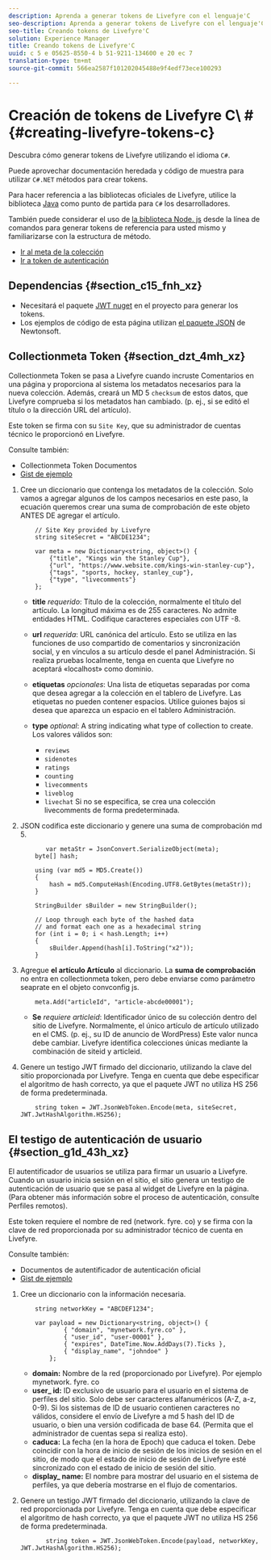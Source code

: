 ```yaml
---
description: Aprenda a generar tokens de Livefyre con el lenguaje'C
seo-description: Aprenda a generar tokens de Livefyre con el lenguaje'C
seo-title: Creando tokens de Livefyre'C
solution: Experience Manager
title: Creando tokens de Livefyre'C
uuid: c 5 e 05625-8550-4 b 51-9211-134600 e 20 ec 7
translation-type: tm+mt
source-git-commit: 566ea2587f101202045488e9f4edf73ece100293

---
```



# Creación de tokens de Livefyre C\ # {#creating-livefyre-tokens-c}

Descubra cómo generar tokens de Livefyre utilizando el idioma ``C#``.

Puede aprovechar documentación heredada y código de muestra para utilizar `C#.NET` métodos para crear tokens.

Para hacer referencia a las bibliotecas oficiales de Livefyre, utilice la biblioteca [Java](https://github.com/Livefyre/livefyre-java-utils) como punto de partida para `C#` los desarrolladores.

También puede considerar el uso de [la biblioteca Node. js](https://github.com/Livefyre/livefyre-nodejs-utils) desde la línea de comandos para generar tokens de referencia para usted mismo y familiarizarse con la estructura de método.

* [Ir al meta de la colección](https://gist.github.com/gibron/56cb9c7060bf4816c4c5#the-collectionMeta-token)
* [Ir a token de autenticación](https://gist.github.com/gibron/56cb9c7060bf4816c4c5#the-auth-token)

## Dependencias {#section_c15_fnh_xz}

* Necesitará el paquete [JWT nuget](https://www.nuget.org/packages/JWT) en el proyecto para generar los tokens.
* Los ejemplos de código de esta página utilizan [el paquete JSON](https://www.nuget.org/packages/newtonsoft.json/) de Newtonsoft.

## Collectionmeta Token {#section_dzt_4mh_xz}

Collectionmeta Token se pasa a Livefyre cuando incruste Comentarios en una página y proporciona al sistema los metadatos necesarios para la nueva colección. Además, creará un MD 5 `checksum` de estos datos, que Livefyre comprueba si los metadatos han cambiado. (p. ej., si se editó el título o la dirección URL del artículo).

Este token se firma con su `Site Key`, que su administrador de cuentas técnico le proporcionó en Livefyre.

Consulte también:

* Collectionmeta Token Documentos
* [Gist de ejemplo](https://gist.github.com/pcolombo/dbbea020618c521a2bd5)

1. Cree un diccionario que contenga los metadatos de la colección. Solo vamos a agregar algunos de los campos necesarios en este paso, la ecuación queremos crear una suma de comprobación de este objeto ANTES DE agregar el artículo.

   ```
       // Site Key provided by Livefyre 
       string siteSecret = "ABCDE1234"; 
   
       var meta = new Dictionary<string, object>() { 
           {"title", "Kings win the Stanley Cup"}, 
           {"url", "https://www.website.com/kings-win-stanley-cup"}, 
           {"tags", "sports, hockey, stanley_cup"}, 
           {"type", "livecomments"} 
       };
   ```

   * **title** *requerido*: Título de la colección, normalmente el título del artículo. La longitud máxima es de 255 caracteres. No admite entidades HTML. Codifique caracteres especiales con UTF -8.
   * **url** *requerida*: URL canónica del artículo. Esto se utiliza en las funciones de uso compartido de comentarios y sincronización social, y en vínculos a su artículo desde el panel Administración. Si realiza pruebas localmente, tenga en cuenta que Livefyre no aceptará «localhost» como dominio.
   * **etiquetas** *opcionales*: Una lista de etiquetas separadas por coma que desea agregar a la colección en el tablero de Livefyre. Las etiquetas no pueden contener espacios. Utilice guiones bajos si desea que aparezca un espacio en el tablero Administración.
   * **type** *optional*:  A string indicating what type of collection to create. Los valores válidos son:

      * `reviews`
      * `sidenotes`
      * `ratings`
      * `counting`
      * `livecomments`
      * `liveblog`
      * `livechat`
      Si no se especifica, se crea una colección livecomments de forma predeterminada.


1. JSON codifica este diccionario y genere una suma de comprobación md 5.

   ```
          var metaStr = JsonConvert.SerializeObject(meta); 
       byte[] hash; 
   
       using (var md5 = MD5.Create()) 
       { 
           hash = md5.ComputeHash(Encoding.UTF8.GetBytes(metaStr)); 
       } 
   
       StringBuilder sBuilder = new StringBuilder(); 
   
       // Loop through each byte of the hashed data  
       // and format each one as a hexadecimal string  
       for (int i = 0; i < hash.Length; i++) 
       { 
           sBuilder.Append(hash[i].ToString("x2")); 
       } 
   ```

1. Agregue **el artículo Artículo** al diccionario. La **suma de comprobación** no entra en collectionmeta token, pero debe enviarse como parámetro seaprate en el objeto convconfig js.

   ```
       meta.Add("articleId", "article-abcde00001"); 
   ```

   * **Se** *requiere articleid*: Identificador único de su colección dentro del sitio de Livefyre. Normalmente, el único artículo de artículo utilizado en el CMS. (p. ej., su ID de anuncio de WordPress) Este valor nunca debe cambiar. Livefyre identifica colecciones únicas mediante la combinación de siteid y articleid.

1. Genere un testigo JWT firmado del diccionario, utilizando la clave del sitio proporcionada por Livefyre. Tenga en cuenta que debe especificar el algoritmo de hash correcto, ya que el paquete JWT no utiliza HS 256 de forma predeterminada.

   ```
       string token = JWT.JsonWebToken.Encode(meta, siteSecret, JWT.JwtHashAlgorithm.HS256);
   ```

## El testigo de autenticación de usuario {#section_g1d_43h_xz}

El autentificador de usuarios se utiliza para firmar un usuario a Livefyre. Cuando un usuario inicia sesión en el sitio, el sitio genera un testigo de autenticación de usuario que se pasa al widget de Livefyre en la página. (Para obtener más información sobre el proceso de autenticación, consulte Perfiles remotos).

Este token requiere el nombre de red (network. fyre. co) y se firma con la clave de red proporcionada por su administrador técnico de cuenta en Livefyre.

Consulte también:

* Documentos de autentificador de autenticación oficial
* [Gist de ejemplo](https://gist.github.com/pcolombo/7d7403172c28734c87e2)

1. Cree un diccionario con la información necesaria.

   ```
       string networkKey = "ABCDEF1234"; 
   
       var payload = new Dictionary<string, object>() {  
               { "domain", "mynetwork.fyre.co" }, 
               { "user_id", "user-00001" }, 
               { "expires", DateTime.Now.AddDays(7).Ticks }, 
               { "display_name", "johndoe" } 
           }; 
   ```

   * **domain:** Nombre de la red (proporcionado por Livefyre). Por ejemplo mynetwork. fyre. co
   * **user_ id:** ID exclusivo de usuario para el usuario en el sistema de perfiles del sitio. Solo debe ser caracteres alfanuméricos (A-Z, a-z, 0-9). Si los sistemas de ID de usuario contienen caracteres no válidos, considere el envío de Livefyre a md 5 hash del ID de usuario, o bien una versión codificada de base 64. (Permita que el administrador de cuentas sepa si realiza esto).
   * **caduca:** La fecha (en la hora de Epoch) que caduca el token. Debe coincidir con la hora de inicio de sesión de los inicios de sesión en el sitio, de modo que el estado de inicio de sesión de Livefyre esté sincronizado con el estado de inicio de sesión del sitio.
   * **display_ name:** El nombre para mostrar del usuario en el sistema de perfiles, ya que debería mostrarse en el flujo de comentarios.

1. Genere un testigo JWT firmado del diccionario, utilizando la clave de red proporcionada por Livefyre. Tenga en cuenta que debe especificar el algoritmo de hash correcto, ya que el paquete JWT no utiliza HS 256 de forma predeterminada.

   ```
          string token = JWT.JsonWebToken.Encode(payload, networkKey, JWT.JwtHashAlgorithm.HS256);
   ```
